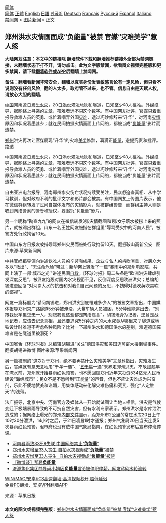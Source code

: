  <!-- 面包屑导航 --> <div class="breadcrumb"><!-- GTranslate: https://gtranslate.io/ -->  <div class="switcher notranslate">  <div class="selected">  <a href="#" onclick="return false;"> 简体</a>  </div>  <div class="option">  <a href="https://www.bannedbook.org" onclick="doGTranslate('zh-CN|zh-CN');jQuery('div.switcher div.selected a').html(jQuery(this).html());return false;" title="简体中文" class="nturl selected"> 简体</a>  <a href="https://www.bannedbook.org/zh-tw/" onclick="doGTranslate('zh-CN|zh-TW');jQuery('div.switcher div.selected a').html(jQuery(this).html());return false;" title="繁體中文" class="nturl"> 正體</a>  <a href="https://www.bannedbook.org/en/" onclick="doGTranslate('zh-CN|en');jQuery('div.switcher div.selected a').html(jQuery(this).html());return false;" title="English" class="nturl"> English</a>  <a href="https://www.bannedbook.org/ja/" onclick="doGTranslate('zh-CN|ja');jQuery('div.switcher div.selected a').html(jQuery(this).html());return false;" title="日本語" class="nturl"> 日語</a>  <a href="https://www.bannedbook.org/ko/" onclick="doGTranslate('zh-CN|ko');jQuery('div.switcher div.selected a').html(jQuery(this).html());return false;" title="한국어" class="nturl"> 한국어</a>  <a href="https://www.bannedbook.org/de/" onclick="doGTranslate('zh-CN|de');jQuery('div.switcher div.selected a').html(jQuery(this).html());return false;" title="Deutsch" class="nturl"> Deutsch</a>  <a href="https://www.bannedbook.org/fr/" onclick="doGTranslate('zh-CN|fr');jQuery('div.switcher div.selected a').html(jQuery(this).html());return false;" title="Français" class="nturl"> Français</a>  <a href="https://www.bannedbook.org/ru/" onclick="doGTranslate('zh-CN|ru');jQuery('div.switcher div.selected a').html(jQuery(this).html());return false;" title="Русский" class="nturl"> Русский</a>  <a href="https://www.bannedbook.org/es/" onclick="doGTranslate('zh-CN|es');jQuery('div.switcher div.selected a').html(jQuery(this).html());return false;" title="Español" class="nturl"> Español</a>  <a href="https://www.bannedbook.org/it/" onclick="doGTranslate('zh-CN|it');jQuery('div.switcher div.selected a').html(jQuery(this).html());return false;" title="Italiano" class="nturl"> Italiano</a>  </div>  </div>      <div class='breadcrumb-sub'><!-- Breadcrumb NavXT 6.3.0 --> <a href="https://www.bannedbook.org/" class="home">禁闻网</a> &gt; <a href="https://www.bannedbook.org/bnews/topimagenews/" class="category">图片新闻</a> &gt; 正文</div></div><h2>郑州洪水灾情画面成“负能量”被禁 官媒“灾难美学”惹人怒</h2> <p class="notice"><b>大陆网友注意：本文中的链接除 <a href="https://github.com/bannedbook/fanqiang" >翻墙</a>软件下载和<a href="https://github.com/killgcd/justmysocks/blob/master/README.md">翻墙推荐</a>链接外全部为禁网链接，未翻墙状态下打不开，请勿点击。此为文字版禁闻，欲看图文视频完整版和更多禁闻，请下载<a href="https://github.com/bannedbook/fanqiang">翻墙软件或APP</a>后翻墙上禁闻网。</p><p>备注：翻墙看新闻非常安全，翻墙以真实身份发表敏感言论有一定风险，但只看不说则没有任何风险，翻的人太多，政府管不过来，也不管。信息自由是天赋人权，请放心大胆的翻墙。</b></p>  <div class="entry"> <p id="summary"><span class='wp_keywordlink_affiliate'><a href="https://www.bannedbook.org/" title="中国" target="_blank">中国</a></span>河南近日发生<a href="https://www.bannedbook.org/bnews/tag/%E6%B0%B4%E7%81%BE/" class="st_tag internal_tag" rel="tag" title="标签 水灾 下的日志">水灾</a>，20日<a href="https://www.bannedbook.org/bnews/tag/%e6%b4%aa%e6%b0%b4/" class="st_tag internal_tag" rel="tag" title="标签 洪水 下的日志">洪水</a>灌进地铁和隧道，已知至少58人罹难。外媒报导，据网络上寻亲的文章，罹难者远不只这个数字。有中国网友批评，<a href="https://www.bannedbook.org/bnews/tag/%E5%AE%98%E5%AA%92/" class="st_tag internal_tag" rel="tag" title="标签 官媒 下的日志">官媒</a>只着重报导救难人员的英勇、或忙着嘲弄外国<a href="https://www.bannedbook.org/bnews/tag/%E7%81%BE%E9%9A%BE/" class="st_tag internal_tag" rel="tag" title="标签 灾难 下的日志">灾难</a>，透过巧妙修辞来“升华”，对河南<a href="https://www.bannedbook.org/bnews/tag/%E7%81%BE%E6%83%85/" class="st_tag internal_tag" rel="tag" title="标签 灾情 下的日志">灾情</a>原因和状况着墨甚少；就连民间拍摄灾情画面上传网络，都被当成“<a href="https://www.bannedbook.org/bnews/tag/%E8%B4%9F%E8%83%BD%E9%87%8F/" class="st_tag internal_tag" rel="tag" title="标签 负能量 下的日志">负能量</a>”影片而遭禁。</p> <p id="conimg"><a href="https://www.bannedbook.org/bnews/tag/%e9%83%91%e5%b7%9e/" class="st_tag internal_tag" rel="tag" title="标签 郑州 下的日志">郑州</a>洪灾再次让官媒展现“升华”的灾难<a href="https://www.bannedbook.org/bnews/tag/%E7%BE%8E%E5%AD%A6/" class="st_tag internal_tag" rel="tag" title="标签 美学 下的日志">美学</a>修辞，满满正<a href="https://www.bannedbook.org/bnews/tag/%E8%83%BD%E9%87%8F/" class="st_tag internal_tag" rel="tag" title="标签 能量 下的日志">能量</a>，避提究责和批评。路透</p> <p>中国河南近日发生水灾，20日洪水灌进地铁和隧道，已知至少58人罹难。外媒报导，据网络上寻亲的文章，罹难者远不只这个数字。有中国网友批评，官媒只着重报导救难人员的英勇、或忙着嘲弄外国灾难，透过巧妙修辞来“升华”，对河南灾情原因和状况着墨甚少；就连民间拍摄灾情画面上传网络，都被当成“负能量”影片而遭禁。</p>  <p>自由亚洲电台报导，河南郑州水灾伤亡状况持续受关注，民众想追查真相、从中学习教训，但对政府不利的批评文字和影片都会被禁。有中国网友上传图片表示，他在微信群组转发了民间自媒体发布的灾情影片，就被群组警告；而群组主持人则是收到网络警察的警告和授权，要追究“负能量”影片。</p> <p>另一个昵称“勘查九九”的网友在微信转发3张灾情截图和1张女子落水被捞上来的照片，就被踢出群组。山东一名王姓网友被指在群组里“辱骂受灾中的河南人民”，被警方处行政拘留10天。</p> <p>中国山东方日报友被指辱骂郑州灾民而被处行政拘留10天。翻摄鞍山高新公安&nbsp;&nbsp; 图片来源:苹果新闻网</p>  <p>中共官媒报导偏向讲述救难人员的辛劳和成果、企业与名人的捐款消息，对民众大多以“救出”、“无生命危险”带过；新华网上转发了一篇“暴雨中的郑州电影院，共同上演了一部‘城市之光’”讲述民间<span class='wp_keywordlink'><a href="https://www.bannedbook.org/forum5/topic42.html" title="萨斯、诚信与自救" target="_blank">自救</a></span>。《环球时报》周二头条是“欧洲洪灾肆虐引发深度反思”，被网友炮轰对国内水灾视而不见，反倒深度反思欧洲洪灾；总编胡锡进更回复“对河南大水的抗击和对我们自己问题的反思，不妨碍对德吹英吹美吹的鄙视”。</p> <p>网友一篇标题为“请问胡锡进，郑州洪灾到底罹难多少人”的被删文章指出，中国媒体报导郑州京广路隧道5分钟被淹没，大量车辆人员被困，5分钟谁能逃出去，“别跟我说车里空无一人，别跟我说这些都是网络谣言”，胡锡进身为记者，还曾是战地记者，应该去记录真相，且还要追究5分钟之内的大水究竟从哪里来？隧道或地铁设计时难道不考虑各种风险？比对一下郑州洪水和德国洪水的差别，难道德国罹难者是在隧道里被溺死？</p> <p>中国喉舌《环球时报》总编辑胡锡进“关注”德国洪灾和美国迈阿密大楼倒塌事件。翻摄胡锡进微博 图片来源:苹果新闻网</p>  <p>另一篇被删的“这次对于郑州，绝不要再搞什么灾难美学”文章也指出，灾难发生后，官媒就有意无意地用“千年一遇”、“<span class='wp_keywordlink'><a href="https://www.bannedbook.org/forum24/topic769.html" title="上下五千年历史真貌" target="_blank">五千年</a></span>一遇”来界定郑州洪灾，不敢提起早在淹水前，郑州就开始暴雨红色预警，也不愿回顾郑州近年来投资534亿元人民币建设“海绵城市”；民众不是不愿听到“正能量”的声音，但也不应让灾难成为兴奋剂，乐此不疲地赞美和谄媚，用集体感动来化解灾难伤痛和究责，强化“人定胜天”的浅薄。</p> <p>法广报导，北京中央、河南官方及媒体从一开始就试图让当地人相信，洪灾是气候变迁下极端暴雨导致的不可抗自然灾害，但有水利专家表示，郑州洪水是水库泄洪造成的；据网络上曝光的郑州<span class='wp_keywordlink'><a href="https://www.bannedbook.org/forum34/" title="中共内部文件 中共保密文件 解密文件" target="_blank">内部文件</a></span>显示，距郑州市2公里的常庄水库20日上午10时30分泄洪，14小时之后，于21日凌晨1时才通报；郑州气象局20日当天连发5次暴雨红色预警，但市府也没有依中国气象局指南，在红色预警发布后宣布停班停课。</p> <ul class='op-related-articles' title='相关阅读'> <li><a href='https://www.bannedbook.org/bnews/baitai/20210723/1592674.html' target='_blank'>河南暴雨致33死8失联 中国网络禁止“<b>负能量</b>”</a></li> <li><a href='https://www.bannedbook.org/bnews/baitai/20210722/1592248.html' target='_blank'>郑州水灾增至33人丧生 自拍水灾视频成“<b>负能量</b>”被禁</a></li> <li><a href='https://www.bannedbook.org/bnews/ssgc/20210722/1592094.html' target='_blank'>郑州水灾增至33人丧生  自拍水灾视频成“<b>负能量</b>”被禁</a></li> <li><a href='https://www.bannedbook.org/bnews/ssgc/20210610/1563964.html' target='_blank'>〖微博谈〗那是<b>负能量</b></a></li> <li><a href='https://www.bannedbook.org/bnews/baitai/20210119/1470915.html' target='_blank'>济源焦化集团领导尚小娟因<b>负能量</b>言论被停职停薪，网友称风水轮流转</a></li> </ul> <p class="texttj"> <a href="https://github.com/bannedbook/fanqiang/wiki/V2ray%E6%9C%BA%E5%9C%BA" target="_blank">WIN/MAC/安卓/iOS高速翻墙:高清视频秒开,超低延迟</a><br/> <a href="https://github.com/bannedbook/fanqiang/wiki/%E7%A6%81%E9%97%BB%E7%BD%91%E5%AE%89%E5%8D%93%E7%BF%BB%E5%A2%99%E6%96%B0%E9%97%BBAPP" target="_blank">免费PC翻墙、安卓VPN翻墙APP</a></p> <p> 来源：苹果日报 </p><a name='sharetosocial'></a>  <div style="margin-bottom:5px;padding-bottom:5px;clear:both"> <div id="archive-pix-1" class="banner-ads"> <!-- AuctionX Display platform tag START --> <div id="26318x728x90x621x_ADSLOT2" clicktrack="%%CLICK_URL_ESC%%"></div> <!-- AuctionX Display platform tag END --> </div> <div id="archive-pix-2" class="banner-ads"> <!-- AuctionX Display platform tag START --> <div id="26315x300x250x621x_ADSLOT2" clicktrack="%%CLICK_URL_ESC%%"></div> <!-- AuctionX Display platform tag END --> </div> </div>  <div id="archive-pix-1" class="banner-ads"> <!-- AuctionX Display platform tag START --> <div id="26318x728x90x621x_ADSLOT3" clicktrack="%%CLICK_URL_ESC%%"></div> <!-- AuctionX Display platform tag END --> </div> <div><b>本文的图文或视频完整版</b>：<a href='https://www.bannedbook.org/bnews/topimagenews/20210725/1593649.html'>郑州洪水灾情画面成“负能量”被禁 官媒“灾难美学”惹人怒</a></div>  </div><!--END ENTRY--> 